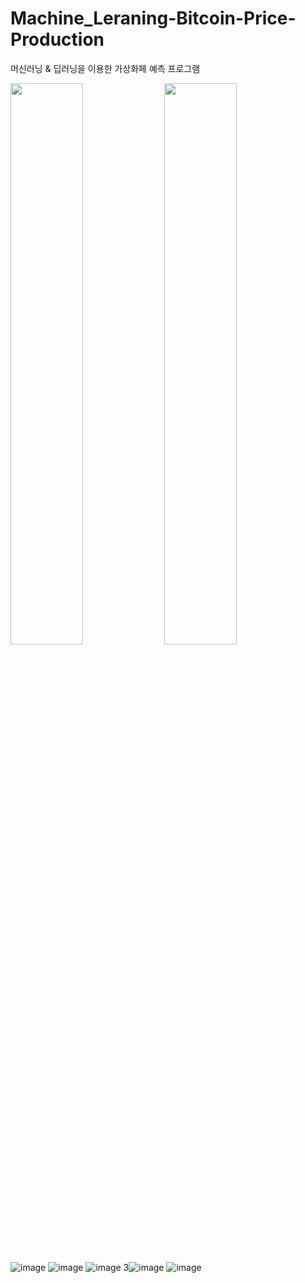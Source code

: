 # Machine_Leraning-Bitcoin-Price-Production

머신러닝 & 딥러닝을 이용한 가상화페 예측 프로그램

<p>
  <img width="48%" src="https://user-images.githubusercontent.com/38518648/145815952-fd8afbd1-a1fd-4849-9d0a-e4c038fceca7.png"/>
  <img width="48%" src="https://user-images.githubusercontent.com/38518648/145816128-d035845e-20b4-401c-940b-9e48754250b5.png"/>
</p>



![image](https://user-images.githubusercontent.com/38518648/145815952-fd8afbd1-a1fd-4849-9d0a-e4c038fceca7.png)
![image](https://user-images.githubusercontent.com/38518648/145815973-99c43edf-a4d2-4a1c-aac7-d1a732c4b8fa.png)
![image](https://user-images.githubusercontent.com/38518648/145815990-57ec9163-4292-4da2-93b6-961ee0c33b09.png)
3![image](https://user-images.githubusercontent.com/38518648/145816015-431280d9-5a3c-4d9a-ba83-8283d118ba94.png)
![image]()
